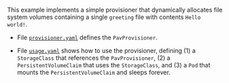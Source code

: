 <!-- ----------------------------------------------------------------------- -->

This example implements a simple provisioner that dynamically allocates file system volumes containing a single `greeting` file with contents `Hello world!`.

  - File [`provisioner.yaml`](provisioner.yaml) defines the `PavProvisioner`.

  - File [`usage.yaml`](usage.yaml) shows how to use the provisioner, defining (1) a `StorageClass` that references the `PavProvisioner`, (2) a `PersistentVolumeClaim` that uses the `StorageClass`, and (3) a `Pod` that mounts the `PersistentVolumeClaim` and sleeps forever.

<!-- ----------------------------------------------------------------------- -->
